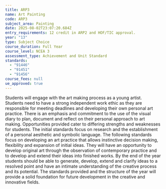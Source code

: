 ```yaml
---
title: ARP3
name: Art Painting
code: ARP3
subject_area: Painting
date: 2025-08-02T23:07:20.684Z
entry_requirements: 12 credit in ARP2 and HOF/TIC approval.
year: "13"
type: Subject Choice
course_duration: Full Year
course_level: NCEA 3
assessment_type: Achievement and Unit Standard
standards:
  - "91446"
  - "91451"
  - "91456"
course_fees: null
ue_approved: true
---
```

Students will engage with the art making process as a young artist. Students need to have a strong independent work ethic as they are responsible for meeting deadlines and developing their own personal art practice. There is an emphasis and commitment to the use of the visual diary to plan, document and reflect on their personal approach to art making. Opportunities provided cater to differing strengths and weaknesses for students. The initial standards focus on research and the establishment of a personal aesthetic and symbolic language. The following standards focus on developing an art practice that allows instinctive decision making, flexibility and expansion of initial ideas. They will have an opportunity to develop original art through the observation of contemporary practice and to develop and extend their ideas into finished works. By the end of the year students should be able to generate, develop, extend and clarify ideas to a resolved point and have an intimate understanding of the creative process and its potential. The standards provided and the structure of the year will provide a solid foundation for future development in the creative and innovative fields.
